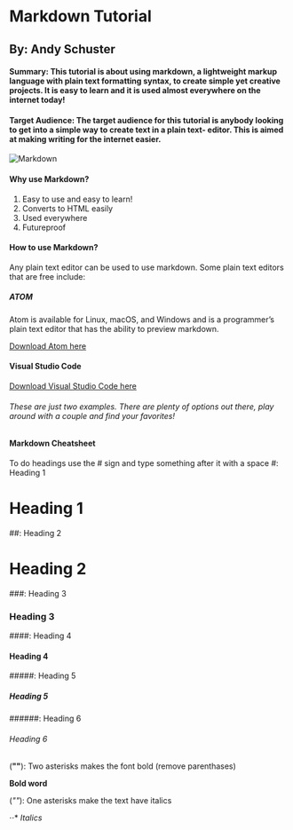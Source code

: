 # Markdown Tutorial 
## By: Andy Schuster

#### Summary: This tutorial is about using markdown, a lightweight markup language with plain text formatting syntax, to create simple yet creative projects. It is easy to learn and it is used almost everywhere on the internet today!

#### Target Audience: The target audience for this tutorial is anybody looking to get into a simple way to create text in a plain text- editor. This is aimed at making writing for the internet easier. 

![Markdown](https://upload.wikimedia.org/wikipedia/commons/4/48/Markdown-mark.svg)

#### Why use Markdown?
1. Easy to use and easy to learn!
2. Converts to HTML easily
3. Used everywhere
4. Futureproof

#### How to use Markdown?
Any plain text editor can be used to use markdown. 
Some plain text editors that are free include: 
##### __ATOM__
Atom is available for Linux, macOS, and Windows and is a programmer’s plain text editor that has the ability to preview markdown.

  [Download Atom here](https://flight-manual.atom.io/getting-started/sections/installing-atom/)

#### __Visual Studio Code__

  [Download Visual Studio Code here](https://code.visualstudio.com/)

###### These are just two examples. There are plenty of options out there, play around with a couple and find your favorites!

#### Markdown Cheatsheet
To do headings use the # sign and type something after it with a space
#: Heading 1
# Heading 1
##: Heading 2
# Heading 2
###: Heading 3
### Heading 3
####: Heading 4
#### Heading 4
#####: Heading 5
##### Heading 5
######: Heading 6
###### Heading 6
(**""**): Two asterisks makes the font bold (remove parenthases)

**Bold word**

(*""*): One asterisks make the text have italics

⋅⋅* *Italics*


